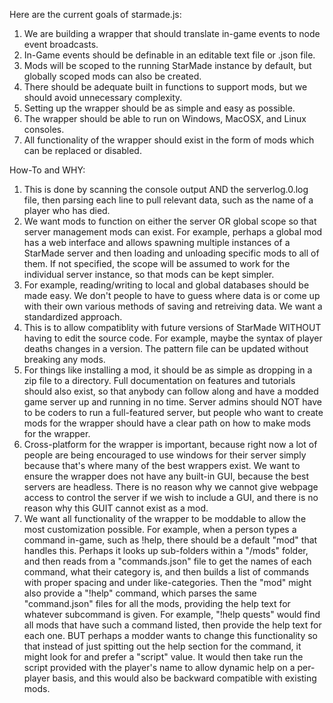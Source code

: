 Here are the current goals of starmade.js:

1. We are building a wrapper that should translate in-game events to node event broadcasts.
2. In-Game events should be definable in an editable text file or .json file.
3. Mods will be scoped to the running StarMade instance by default, but globally scoped mods can also be created.
4. There should be adequate built in functions to support mods, but we should avoid unnecessary complexity.
5. Setting up the wrapper should be as simple and easy as possible.
6. The wrapper should be able to run on Windows, MacOSX, and Linux consoles.
7. All functionality of the wrapper should exist in the form of mods which can be replaced or disabled.

How-To and WHY:
1. This is done by scanning the console output AND the serverlog.0.log file, then parsing each line to pull relevant data, such as the name of a player who has died.
2. We want mods to function on either the server OR global scope so that server management mods can exist.
For example, perhaps a global mod has a web interface and allows spawning multiple instances of a StarMade server and then loading and unloading specific mods to all of them.
If not specified, the scope will be assumed to work for the individual server instance, so that mods can be kept simpler.
3. For example, reading/writing to local and global databases should be made easy.  We don't people to have to guess where data is or come up with their own various methods of saving and retreiving data.  We want a standardized approach.
4. This is to allow compatiblity with future versions of StarMade WITHOUT having to edit the source code.  For example, maybe the syntax of player deaths changes in a version.  The pattern file can be updated without breaking any mods.
5. For things like installing a mod, it should be as simple as dropping in a zip file to a directory.
Full documentation on features and tutorials should also exist, so that anybody can follow along and have a modded game server up and running in no time.
Server admins should NOT have to be coders to run a full-featured server, but people who want to create mods for the wrapper should have a clear path on how to make mods for the wrapper.
6. Cross-platform for the wrapper is important, because right now a lot of people are being encouraged to use windows for their server simply because that's where many of the best wrappers exist.
We want to ensure the wrapper does not have any built-in GUI, because the best servers are headless.  There is no reason why we cannot give webpage access to control the server if we wish to include a GUI, and there is no reason why this GUIT cannot exist as a mod.
7. We want all functionality of the wrapper to be moddable to allow the most customization possible.
For example, when a person types a command in-game, such as !help, there should be a default "mod" that handles this.  Perhaps it looks up sub-folders within a "/mods" folder, and then reads from a "commands.json" file to get the names of each command, what their category is, and then builds a list of commands with proper spacing and under like-categories.  Then the "mod" might also provide a "!help" command, which parses the same "command.json" files for all the mods, providing the help text for whatever subcommand is given. For example, "!help quests" would find all mods that have such a command listed, then provide the help text for each one.  BUT perhaps a modder wants to change this functionality so that instead of just spitting out the help section for the command, it might look for and prefer a "script" value.  It would then take run the script provided with the player's name to allow dynamic help on a per-player basis, and this would also be backward compatible with existing mods.
